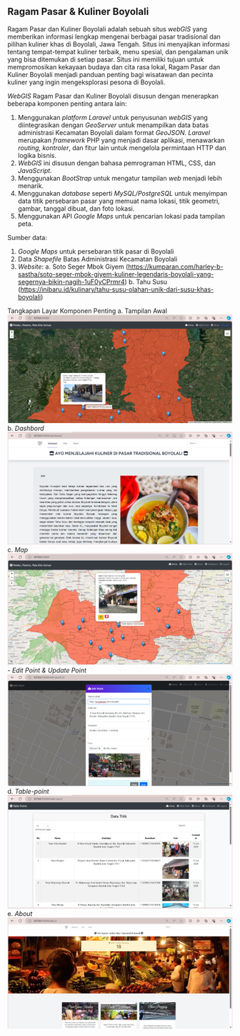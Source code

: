 ## Ragam Pasar & Kuliner Boyolali

Ragam Pasar dan Kuliner Boyolali adalah sebuah situs *webGIS* yang memberikan informasi lengkap mengenai berbagai pasar tradisional dan pilihan kuliner khas di Boyolali, Jawa Tengah. Situs ini menyajikan informasi tentang tempat-tempat kuliner terbaik, menu spesial, dan pengalaman unik yang bisa ditemukan di setiap pasar. Situs ini memiliki tujuan untuk mempromosikan kekayaan budaya dan cita rasa lokal, Ragam Pasar dan Kuliner Boyolali menjadi panduan penting bagi wisatawan dan pecinta kuliner yang ingin mengeksplorasi pesona di Boyolali.

*WebGIS* Ragam Pasar dan Kuliner Boyolali disusun dengan menerapkan beberapa komponen penting antara lain:
1. Menggunakan *platform Laravel* untuk penyusunan *webGIS* yang diintegrasikan dengan *GeoServer* untuk menampilkan data batas administrasi Kecamatan Boyolali dalam format *GeoJSON*.  *Laravel* merupakan *framework* PHP yang menjadi dasar aplikasi, menawarkan *routing, kontroler*, dan fitur lain untuk mengelola permintaan HTTP dan logika bisnis.
2. *WebGIS* ini disusun dengan bahasa pemrograman HTML, CSS, dan *JavaScript*.
3. Menggunakan *BootStrap* untuk mengatur tampilan *web* menjadi lebih menarik.
4. Menggunakan *database* seperti *MySQL/PostgreSQL* untuk menyimpan data titik persebaran pasar yang memuat nama lokasi, titik geometri, gambar, tanggal dibuat, dan foto lokasi.
5. Menggunakan API *Google Maps* untuk pencarian lokasi pada tampilan peta.

Sumber data:
1. *Google Maps* untuk persebaran titik pasar di Boyolali
2. Data *Shapefile* Batas Administrasi Kecamatan Boyolali
3. *Website*:
a. Soto Seger Mbok Giyem (https://kumparan.com/harley-b-sastha/soto-seger-mbok-giyem-kuliner-legendaris-boyolali-yang-segernya-bikin-nagih-1uF0yCPrmr4)
b. Tahu Susu (https://inibaru.id/kulinary/tahu-susu-olahan-unik-dari-susu-khas-boyolali)

Tangkapan Layar Komponen Penting
a. Tampilan Awal
    ![alt text](image.png)
b. *Dashbord*
    ![alt text](image-1.png)
c. *Map*
    ![alt text](image-2.png)
    - *Edit Point & Update Point*
        ![alt text](image-3.png)
d. *Table-point*
    ![alt text](image-4.png)
e. *About*
    ![alt text](image-5.png)

